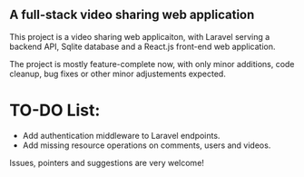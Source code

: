 ## A full-stack video sharing web application

This project is a video sharing web applicaiton, with Laravel serving a backend API, Sqlite database and a React.js front-end web application.




The project is mostly feature-complete now, with only minor additions, code cleanup, bug fixes or other minor adjustements expected.


# TO-DO List:
- Add authentication middleware to Laravel endpoints.
- Add missing resource operations on comments, users and videos.


Issues, pointers and suggestions are very welcome!
